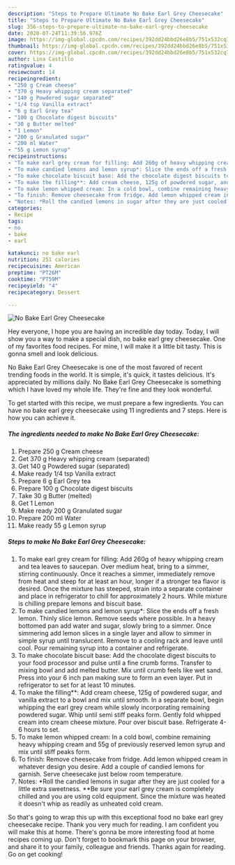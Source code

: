 ```yaml
---
description: "Steps to Prepare Ultimate No Bake Earl Grey Cheesecake"
title: "Steps to Prepare Ultimate No Bake Earl Grey Cheesecake"
slug: 356-steps-to-prepare-ultimate-no-bake-earl-grey-cheesecake
date: 2020-07-24T11:39:56.976Z
image: https://img-global.cpcdn.com/recipes/392dd24bbd26e8b5/751x532cq70/no-bake-earl-grey-cheesecake-recipe-main-photo.jpg
thumbnail: https://img-global.cpcdn.com/recipes/392dd24bbd26e8b5/751x532cq70/no-bake-earl-grey-cheesecake-recipe-main-photo.jpg
cover: https://img-global.cpcdn.com/recipes/392dd24bbd26e8b5/751x532cq70/no-bake-earl-grey-cheesecake-recipe-main-photo.jpg
author: Lina Castillo
ratingvalue: 4
reviewcount: 14
recipeingredient:
- "250 g Cream cheese"
- "370 g Heavy whipping cream separated"
- "140 g Powdered sugar separated"
- "1/4 tsp Vanilla extract"
- "6 g Earl Grey tea"
- "100 g Chocolate digest biscuits"
- "30 g Butter melted"
- "1 Lemon"
- "200 g Granulated sugar"
- "200 ml Water"
- "55 g Lemon syrup"
recipeinstructions:
- "To make earl grey cream for filling: Add 260g of heavy whipping cream and tea leaves to saucepan. Over medium heat, bring to a simmer, stirring continuously. Once it reaches a simmer, immediately remove from heat and steep for at least an hour, longer if a stronger tea flavor is desired. Once the mixture has steeped, strain into a separate container and place in refrigerator to chill for approximately 2 hours. While mixture is chilling prepare lemons and biscuit base."
- "To make candied lemons and lemon syrup*: Slice the ends off a fresh lemon. Thinly slice lemon. Remove seeds where possible. In a heavy bottomed pan add water and sugar, slowly bring to a simmer. Once simmering add lemon slices in a single layer and allow to simmer in simple syrup until translucent. Remove to a cooling rack and leave until cool. Pour remaining syrup into a container and refrigerate."
- "To make chocolate biscuit base: Add the chocolate digest biscuits to your food processor and pulse until a fine crumb forms. Transfer to mixing bowl and add melted butter. Mix until crumb feels like wet sand. Press into your 6 inch pan making sure to form an even layer. Put in refrigerator to set for at least 10 minutes."
- "To make the filling**: Add cream cheese, 125g of powdered sugar, and vanilla extract to a bowl and mix until smooth. In a separate bowl, begin whipping the earl grey cream while slowly incorporating remaining powdered sugar. Whip until semi stiff peaks form. Gently fold whipped cream into cream cheese mixture. Pour over biscuit base. Refrigerate 4-6 hours to set."
- "To make lemon whipped cream: In a cold bowl, combine remaining heavy whipping cream and 55g of previously reserved lemon syrup and mix until stiff peaks form."
- "To finish: Remove cheesecake from fridge. Add lemon whipped cream in whatever design you desire. Add a couple of candied lemons for garnish. Serve cheesecake just below room temperature."
- "Notes: *Roll the candied lemons in sugar after they are just cooled for a little extra sweetness. **Be sure your earl grey cream is completely chilled and you are using cold equipment. Since the mixture was heated it doesn&#39;t whip as readily as unheated cold cream."
categories:
- Recipe
tags:
- no
- bake
- earl

katakunci: no bake earl 
nutrition: 251 calories
recipecuisine: American
preptime: "PT26M"
cooktime: "PT59M"
recipeyield: "4"
recipecategory: Dessert

---
```



![No Bake Earl Grey Cheesecake](https://img-global.cpcdn.com/recipes/392dd24bbd26e8b5/751x532cq70/no-bake-earl-grey-cheesecake-recipe-main-photo.jpg)

Hey everyone, I hope you are having an incredible day today. Today, I will show you a way to make a special dish, no bake earl grey cheesecake. One of my favorites food recipes. For mine, I will make it a little bit tasty. This is gonna smell and look delicious.

No Bake Earl Grey Cheesecake is one of the most favored of recent trending foods in the world. It is simple, it's quick, it tastes delicious. It's appreciated by millions daily. No Bake Earl Grey Cheesecake is something which I have loved my whole life. They're fine and they look wonderful.




To get started with this recipe, we must prepare a few ingredients. You can have no bake earl grey cheesecake using 11 ingredients and 7 steps. Here is how you can achieve it.

<!--inarticleads1-->

##### The ingredients needed to make No Bake Earl Grey Cheesecake:

1. Prepare 250 g Cream cheese
1. Get 370 g Heavy whipping cream (separated)
1. Get 140 g Powdered sugar (separated)
1. Make ready 1/4 tsp Vanilla extract
1. Prepare 6 g Earl Grey tea
1. Prepare 100 g Chocolate digest biscuits
1. Take 30 g Butter (melted)
1. Get 1 Lemon
1. Make ready 200 g Granulated sugar
1. Prepare 200 ml Water
1. Make ready 55 g Lemon syrup




<!--inarticleads2-->

##### Steps to make No Bake Earl Grey Cheesecake:

1. To make earl grey cream for filling: Add 260g of heavy whipping cream and tea leaves to saucepan. Over medium heat, bring to a simmer, stirring continuously. Once it reaches a simmer, immediately remove from heat and steep for at least an hour, longer if a stronger tea flavor is desired. Once the mixture has steeped, strain into a separate container and place in refrigerator to chill for approximately 2 hours. While mixture is chilling prepare lemons and biscuit base.
1. To make candied lemons and lemon syrup*: Slice the ends off a fresh lemon. Thinly slice lemon. Remove seeds where possible. In a heavy bottomed pan add water and sugar, slowly bring to a simmer. Once simmering add lemon slices in a single layer and allow to simmer in simple syrup until translucent. Remove to a cooling rack and leave until cool. Pour remaining syrup into a container and refrigerate.
1. To make chocolate biscuit base: Add the chocolate digest biscuits to your food processor and pulse until a fine crumb forms. Transfer to mixing bowl and add melted butter. Mix until crumb feels like wet sand. Press into your 6 inch pan making sure to form an even layer. Put in refrigerator to set for at least 10 minutes.
1. To make the filling**: Add cream cheese, 125g of powdered sugar, and vanilla extract to a bowl and mix until smooth. In a separate bowl, begin whipping the earl grey cream while slowly incorporating remaining powdered sugar. Whip until semi stiff peaks form. Gently fold whipped cream into cream cheese mixture. Pour over biscuit base. Refrigerate 4-6 hours to set.
1. To make lemon whipped cream: In a cold bowl, combine remaining heavy whipping cream and 55g of previously reserved lemon syrup and mix until stiff peaks form.
1. To finish: Remove cheesecake from fridge. Add lemon whipped cream in whatever design you desire. Add a couple of candied lemons for garnish. Serve cheesecake just below room temperature.
1. Notes: *Roll the candied lemons in sugar after they are just cooled for a little extra sweetness. **Be sure your earl grey cream is completely chilled and you are using cold equipment. Since the mixture was heated it doesn&#39;t whip as readily as unheated cold cream.




So that's going to wrap this up with this exceptional food no bake earl grey cheesecake recipe. Thank you very much for reading. I am confident you will make this at home. There's gonna be more interesting food at home recipes coming up. Don't forget to bookmark this page on your browser, and share it to your family, colleague and friends. Thanks again for reading. Go on get cooking!
